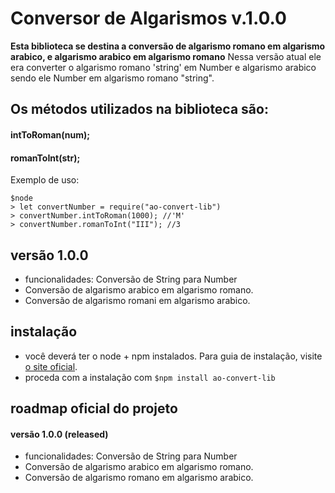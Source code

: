 # Conversor de Algarismos v.1.0.0

**Esta biblioteca se destina a conversão de algarismo romano em algarismo arabico, e algarismo arabico em algarismo romano**
Nessa versão atual ele era converter o algarismo romano 'string' em Number e algarismo arabico sendo ele Number em algarismo romano "string".

## Os métodos utilizados na biblioteca são:

#### **intToRoman(num);**
#### **romanToInt(str);**


Exemplo de uso:

```
$node
> let convertNumber = require("ao-convert-lib")
> convertNumber.intToRoman(1000); //'M'
> convertNumber.romanToInt("III"); //3

```

## versão 1.0.0

- funcionalidades: Conversão de String para Number
- Conversão de algarismo arabico em algarismo romano.
- Conversão de algarismo romani em algarismo arabico.

## instalação

- você deverá ter o node + npm instalados. Para guia de instalação, visite [o site oficial](https://www.npmjs.com/get-npm).
- proceda com a instalação com `$npm install ao-convert-lib`

## roadmap oficial do projeto

#### versão 1.0.0 (released)
- funcionalidades: Conversão de String para Number
- Conversão de algarismo arabico em algarismo romano.
- Conversão de algarismo romano em algarismo arabico.

